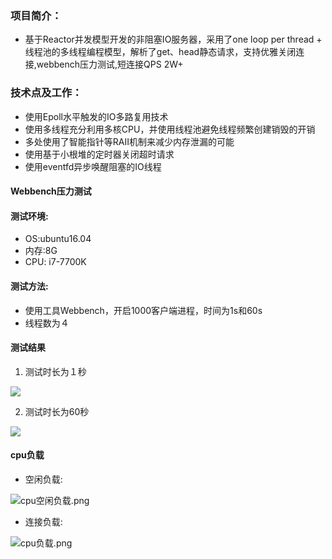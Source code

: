 ### 项目简介：
 - 基于Reactor并发模型开发的非阻塞IO服务器，采用了one loop per thread + 线程池的多线程编程模型，解析了get、head静态请求，支持优雅关闭连接,webbench压力测试,短连接QPS 2W+

### 技术点及工作：
- 使用Epoll水平触发的IO多路复用技术
- 使用多线程充分利用多核CPU，并使用线程池避免线程频繁创建销毁的开销
- 多处使用了智能指针等RAII机制来减少内存泄漏的可能
- 使用基于小根堆的定时器关闭超时请求
- 使用eventfd异步唤醒阻塞的IO线程

#### Webbench压力测试
#### 测试环境: 
- OS:ubuntu16.04
- 内存:8G
- CPU: i7-7700K

#### 测试方法:
- 使用工具Webbench，开启1000客户端进程，时间为1s和60s
- 线程数为４
#### 测试结果
1.  测试时长为１秒

![](https://upload-images.jianshu.io/upload_images/569253-80306c2dae149563.png?imageMogr2/auto-orient/strip%7CimageView2/2/w/1240)

2.  测试时长为60秒

![](https://upload-images.jianshu.io/upload_images/569253-9c3fc921702656c8.png?imageMogr2/auto-orient/strip%7CimageView2/2/w/1240)

#### cpu负载
- 空闲负载:

![cpu空闲负载.png](https://upload-images.jianshu.io/upload_images/569253-fa2cf21c801e37a4.png?imageMogr2/auto-orient/strip%7CimageView2/2/w/1240)

- 连接负载:

![cpu负载.png](https://upload-images.jianshu.io/upload_images/569253-b978ff479a7f2959.png?imageMogr2/auto-orient/strip%7CimageView2/2/w/1240)
